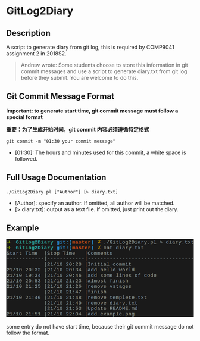# GitLog2Diary

## Description

A script to generate diary from git log, this is required by COMP9041 assignment 2 in 2018S2.

>Andrew wrote: Some students choose to store this information in git commit messages and use a script to generate diary.txt from git log before they submit. You are welcome to do this. 

## Git Commit Message Format

**Important: to generate start time, git commit message must follow a special format**

**重要：为了生成开始时间，git commit 内容必须遵循特定格式**

```shell
git commit -m "01:30 your commit message"
```
- [01:30]: The hours and minutes used for this commit, a white space is followed.

## Full Usage Documentation

```shell
./GitLog2Diary.pl ["Author"] [> diary.txt]
```

- [Author]: specify an author. If omitted, all author will be matched.
- [> diary.txt]: output as a text file. If omitted, just print out the diary.

## Example

![](./example.png)

some entry do not have start time, because their git commit message do not follow the format.